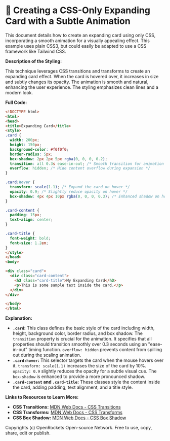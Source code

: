 # 🐞 Creating a CSS-Only Expanding Card with a Subtle Animation


This document details how to create an expanding card using only CSS, incorporating a smooth animation for a visually appealing effect.  This example uses plain CSS3, but could easily be adapted to use a CSS framework like Tailwind CSS.


**Description of the Styling:**

This technique leverages CSS transitions and transforms to create an expanding card effect.  When the card is hovered over, it increases in size and subtly changes its opacity.  The animation is smooth and natural, enhancing the user experience. The styling emphasizes clean lines and a modern look.


**Full Code:**

```html
<!DOCTYPE html>
<html>
<head>
<title>Expanding Card</title>
<style>
.card {
  width: 200px;
  height: 150px;
  background-color: #f0f0f0;
  border-radius: 5px;
  box-shadow: 2px 2px 5px rgba(0, 0, 0, 0.2);
  transition: all 0.3s ease-in-out; /* Smooth transition for animation */
  overflow: hidden; /* Hide content overflow during expansion */
}

.card:hover {
  transform: scale(1.1); /* Expand the card on hover */
  opacity: 0.9; /* Slightly reduce opacity on hover */
  box-shadow: 4px 4px 10px rgba(0, 0, 0, 0.3); /* Enhanced shadow on hover */
}

.card-content {
  padding: 15px;
  text-align: center;
}

.card-title {
  font-weight: bold;
  font-size: 1.2em;
}
</style>
</head>
<body>

<div class="card">
  <div class="card-content">
    <h3 class="card-title">My Expanding Card</h3>
    <p>This is some sample text inside the card.</p>
  </div>
</div>

</body>
</html>
```


**Explanation:**

* **`.card`:** This class defines the basic style of the card including width, height, background color, border radius, and box shadow.  The `transition` property is crucial for the animation.  It specifies that all properties should transition smoothly over 0.3 seconds using an "ease-in-out" timing function. `overflow: hidden` prevents content from spilling out during the scaling animation.
* **`.card:hover`:** This selector targets the card when the mouse hovers over it.  `transform: scale(1.1)` increases the size of the card by 10%.  `opacity: 0.9` slightly reduces the opacity for a subtle visual cue. The `box-shadow` is enhanced to provide a more pronounced shadow.
* **`.card-content` and `.card-title`:** These classes style the content inside the card, adding padding, text alignment, and a title style.


**Links to Resources to Learn More:**

* **CSS Transitions:** [MDN Web Docs - CSS Transitions](https://developer.mozilla.org/en-US/docs/Web/CSS/transition)
* **CSS Transforms:** [MDN Web Docs - CSS Transforms](https://developer.mozilla.org/en-US/docs/Web/CSS/transform)
* **CSS Box Shadow:** [MDN Web Docs - CSS Box Shadow](https://developer.mozilla.org/en-US/docs/Web/CSS/box-shadow)


Copyrights (c) OpenRockets Open-source Network. Free to use, copy, share, edit or publish.

